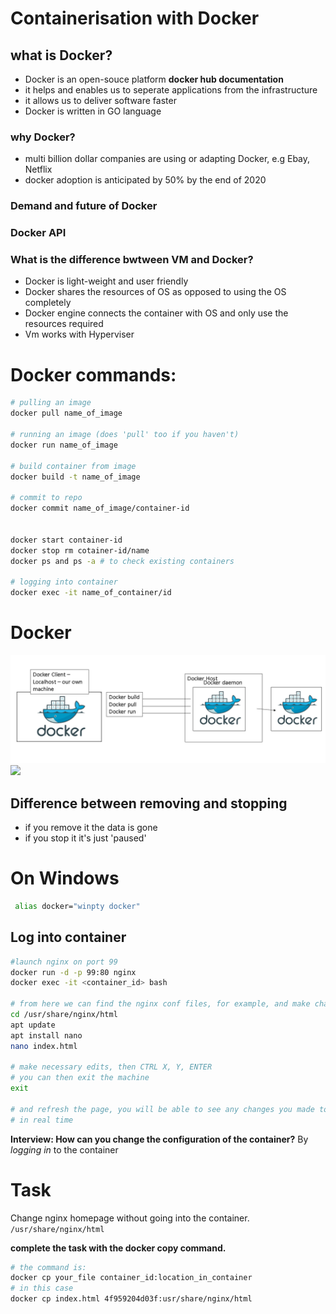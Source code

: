 # Containerisation with Docker
## what is Docker?
- Docker is an open-souce platform  **docker hub documentation**
- it helps and enables us to seperate applications from the infrastructure
- it allows us to deliver software faster
- Docker is written in GO language
### why Docker?
- multi billion dollar companies are using or adapting Docker, e.g Ebay, Netflix
- docker adoption is anticipated by 50% by the end of 2020
### Demand and future of Docker
### Docker API

### What is the difference bwtween VM and Docker?
- Docker is light-weight and user friendly 
- Docker shares the resources of OS as opposed to using the OS completely
- Docker engine connects the container with OS and only use the resources required
- Vm works with Hyperviser
 
# Docker commands:
```bash
# pulling an image
docker pull name_of_image

# running an image (does 'pull' too if you haven't)
docker run name_of_image

# build container from image
docker build -t name_of_image

# commit to repo 
docker commit name_of_image/container-id


docker start container-id
docker stop rm cotainer-id/name
docker ps and ps -a # to check existing containers

# logging into container
docker exec -it name_of_container/id

```



# Docker 
![](diagram.png)
![](https://docs.docker.com/engine/images/architecture.svg)

## Difference between removing and stopping 
- if you remove it the data is gone 
- if you stop it it's just 'paused' 

# On Windows
```bash
 alias docker="winpty docker"
```

## Log into container

```bash
#launch nginx on port 99
docker run -d -p 99:80 nginx
docker exec -it <container_id> bash

# from here we can find the nginx conf files, for example, and make changes to them 
cd /usr/share/nginx/html
apt update
apt install nano 
nano index.html

# make necessary edits, then CTRL X, Y, ENTER
# you can then exit the machine 
exit

# and refresh the page, you will be able to see any changes you made to the index.html file
# in real time
```

__Interview: How can you change the configuration of the container?__
By *logging in* to the container



# Task 
Change nginx homepage without going into the container. 
```/usr/share/nginx/html```

__complete the task with the docker copy command.__

```bash
# the command is:
docker cp your_file container_id:location_in_container
# in this case
docker cp index.html 4f959204d03f:usr/share/nginx/html
```

